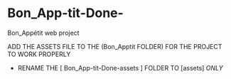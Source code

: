 # Bon_App-tit-Done-
Bon_Appétit web project

ADD THE ASSETS FILE TO THE (Bon_Apptit FOLDER)  FOR THE PROJECT TO WORK PROPERLY
+ RENAME THE [ Bon_App-tit-Done-assets ] FOLDER TO [assets] *ONLY*
